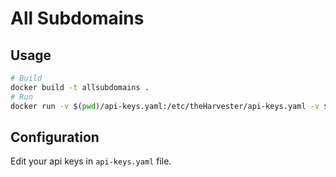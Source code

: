 # All Subdomains

## Usage

```bash
# Build
docker build -t allsubdomains .
# Run
docker run -v $(pwd)/api-keys.yaml:/etc/theHarvester/api-keys.yaml -v $(pwd)/output:/app/results/final -it allsubdomains example.org
```

## Configuration

Edit your api keys in `api-keys.yaml` file.
